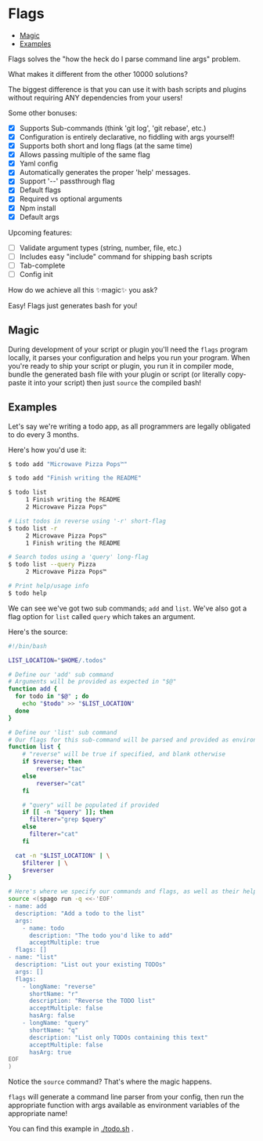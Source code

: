 # Flags


<!-- toc GFM -->

* [Magic](#magic)
* [Examples](#examples)

<!-- tocstop -->

Flags solves the "how the heck do I parse command line args" problem.

What makes it different from the other 10000 solutions?

The biggest difference is that you can use it with bash scripts and plugins
without requiring ANY dependencies from your users!

Some other bonuses:

- [x] Supports Sub-commands (think 'git log', 'git rebase', etc.)
- [x] Configuration is entirely declarative, no fiddling with args yourself!
- [x] Supports both short and long flags (at the same time) 
- [x] Allows passing multiple of the same flag
- [x] Yaml config
- [x] Automatically generates the proper 'help' messages.
- [x] Support '--' passthrough flag
- [x] Default flags
- [x] Required vs optional arguments
- [x] Npm install
- [x] Default args

Upcoming features:

- [ ] Validate argument types (string, number, file, etc.)
- [ ] Includes easy "include" command for shipping bash scripts
- [ ] Tab-complete
- [ ] Config init

How do we achieve all this ✨magic✨ you ask?

Easy! Flags just generates bash for you!

## Magic

During development of your script or plugin you'll need the `flags` program locally, 
it parses your configuration and helps you run your program.
When you're ready to ship your script or plugin, you run it in compiler mode,
bundle the generated bash file with your plugin or script (or literally copy-paste it into your script)
then just `source` the compiled bash!

## Examples

Let's say we're writing a todo app, as all programmers are legally obligated to do every 3 months.

Here's how you'd use it:

```bash
$ todo add "Microwave Pizza Pops™"

$ todo add "Finish writing the README"

$ todo list
     1 Finish writing the README
     2 Microwave Pizza Pops™

# List todos in reverse using '-r' short-flag
$ todo list -r
     2 Microwave Pizza Pops™
     1 Finish writing the README

# Search todos using a 'query' long-flag
$ todo list --query Pizza
     2 Microwave Pizza Pops™

# Print help/usage info
$ todo help
```

We can see we've got two sub commands; `add` and `list`.
We've also got a flag option for `list` called `query` which takes an argument.


Here's the source:


```bash
#!/bin/bash

LIST_LOCATION="$HOME/.todos"

# Define our 'add' sub command
# Arguments will be provided as expected in "$@"
function add {
  for todo in "$@" ; do
    echo "$todo" >> "$LIST_LOCATION"
  done
}

# Define our 'list' sub command
# Our flags for this sub-command will be parsed and provided as environment variables
function list {
    # "reverse" will be true if specified, and blank otherwise
    if $reverse; then
        reverser="tac"
    else
        reverser="cat"
    fi

    # "query" will be populated if provided
    if [[ -n "$query" ]]; then
      filterer="grep $query"
    else
      filterer="cat"
    fi

  cat -n "$LIST_LOCATION" | \
    $filterer | \
    $reverser
}

# Here's where we specify our commands and flags, as well as their help text and descriptions
source <(spago run -q <<-'EOF'
- name: add
  description: "Add a todo to the list"
  args:
    - name: todo
      description: "The todo you'd like to add"
      acceptMultiple: true
  flags: []
- name: "list"
  description: "List out your existing TODOs"
  args: []
  flags:
    - longName: "reverse"
      shortName: "r"
      description: "Reverse the TODO list"
      acceptMultiple: false
      hasArg: false
    - longName: "query"
      shortName: "q"
      description: "List only TODOs containing this text"
      acceptMultiple: false
      hasArg: true
EOF
)
```

Notice the `source` command? That's where the magic happens.

`flags` will generate a command line parser from your config, then run the appropriate function
with args available as environment variables of the appropriate name!


You can find this example in [./todo.sh](./todo.sh) .
